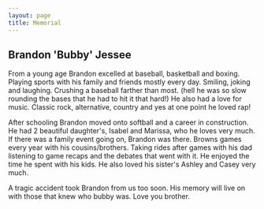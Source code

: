 ```yaml
---
layout: page
title: Memorial
---
```


<h2>Brandon 'Bubby' Jessee</h2>

<p>
From a young age Brandon excelled at baseball, basketball and boxing. Playing sports with his family and friends mostly every day. Smiling, joking and laughing. Crushing a baseball farther than most. (hell he was so slow rounding the bases that he had to hit it that hard!) He also had a love for music. Classic rock, alternative, country and yes at one point he loved rap!


After schooling Brandon moved onto softball and a career in construction. He had 2 beautiful daughter's, Isabel and Marissa, who he loves very much. If there was a family event going on, Brandon was there. Browns games every year with his cousins/brothers. Taking rides after games with his dad listening to game recaps and the debates that went with it. He enjoyed the time he spent with his kids. He also loved his sister's Ashley and Casey very much.


A tragic accident took Brandon from us too soon. His memory will live on with those that knew who bubby was. Love you brother.
</p>